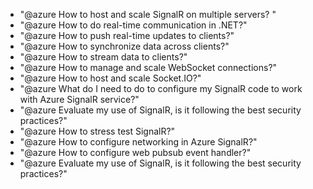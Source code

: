 - "@azure How to host and scale SignalR on multiple servers? "
- "@azure How to do real-time communication in .NET?"
- "@azure How to push real-time updates to clients?"
- "@azure How to synchronize data across clients?"
- "@azure How to stream data to clients?"
- "@azure How to manage and scale WebSocket connections?"
- "@azure How to host and scale Socket.IO?"
- "@azure What do I need to do to configure my SignalR code to work with Azure SignalR service?"
- "@azure Evaluate my use of SignalR, is it following the best security practices?"
- "@azure How to stress test SignalR?"
- "@azure How to configure networking in Azure SignalR?"
- "@azure How to configure web pubsub event handler?"
- "@azure Evaluate my use of SignalR, is it following the best security practices?"